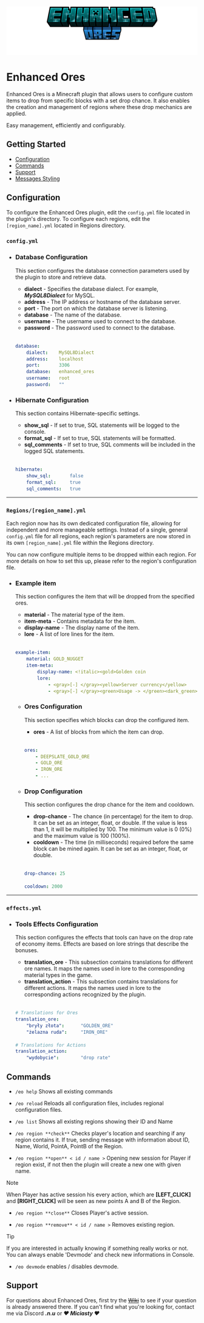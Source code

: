 ![Enhanced Ores](images/title.png)
# Enhanced Ores
Enhanced Ores is a Minecraft plugin that allows users to configure custom items to drop from specific blocks with a set drop chance. It also enables the creation and management of regions where these drop mechanics are applied.

Easy management, efficiently and configurably.

## Getting Started

- [Configuration](#configuration)
- [Commands](#commands)
- [Support](#support)
- [Messages Styling](https://docs.advntr.dev/minimessage/format.html)

## Configuration

To configure the Enhanced Ores plugin, edit the `config.yml` file located in the plugin's directory. To configure each regions, edit the `[region_name].yml` located in Regions directory.
### `config.yml`
- ### Database Configuration

    This section configures the database connection parameters used by the plugin to store and retrieve data.

    - **dialect** - Specifies the database dialect. For example, ***MySQL8Dialect*** for MySQL.
    - **address** - The IP address or hostname of the database server.
    - **port** - The port on which the database server is listening. 
    - **database** - The name of the database.
    - **username** - The username used to connect to the database.
    - **password** - The password used to connect to the database.
    <br></br>
    ```yml
    database:
        dialect:    MySQL8Dialect
        address:    localhost
        port:       3306
        database:   enhanced_ores
        username:   root
        password:   ""
    ```

- ### Hibernate Configuration
  
    This section contains Hibernate-specific settings.

    - **show_sql** - If set to true, SQL statements will be logged to the console.
    - **format_sql** - If set to true, SQL statements will be formatted.
    - **sql_comments** - If set to true, SQL comments will be included in the logged SQL statements.
    <br></br>
    ```yml
    hibernate:
        show_sql:       false
        format_sql:     true
        sql_comments:   true
    ```
---
### `Regions/[region_name].yml`

Each region now has its own dedicated configuration file, allowing for independent and more manageable settings. Instead of a single, general `config.yml` file for all regions, each region's parameters are now stored in its own `[region_name].yml` file within the Regions directory.

You can now configure multiple items to be dropped within each region. For more details on how to set this up, please refer to the region's configuration file.

- ### Example item

    This section configures the item that will be dropped from the specified ores.

    - **material** - The material type of the item.
    - **item-meta** - Contains metadata for the item.
    - **display-name** - The display name of the item.
    - **lore** - A list of lore lines for the item.
    <br></br>
    ```yml
    example-item:
        material: GOLD_NUGGET
        item-meta:
            display-name: <!italic><gold>Golden coin
            lore:
                - <gray>[-] </gray><yellow>Server currency</yellow>
                - <gray>[-] </gray><green>Usage -> </green><dark_green>Paying for plots, buying items.</dark_green>
    ```

  - ### Ores Configuration

      This section specifies which blocks can drop the configured item.

      - **ores** - A list of blocks from which the item can drop.
      <br></br>
      ```yml
      ores:
          - DEEPSLATE_GOLD_ORE
          - GOLD_ORE
          - IRON_ORE
          - ...
      ```

  - ### Drop Configuration

      This section configures the drop chance for the item and cooldown.

      - **drop-chance** - The chance (in percentage) for the item to drop. It can be set as an integer, float, or double. If the value is less than 1, it will be multiplied by 100. The minimum value is 0 (0%) and the maximum value is 100 (100%).
      - **cooldown** - The time (in milliseconds) required before the same block can be mined again. It can be set as an integer, float, or double.
      <br></br>
      ```yml
      drop-chance: 25
  
      cooldown: 2000
      ```

---
### `effects.yml`
- ### Tools Effects Configuration

    This section configures the effects that tools can have on the drop rate of economy items. Effects are based on lore strings that describe the bonuses.

    - **translation_ore** - This subsection contains translations for different ore names. It maps the names used in lore to the corresponding material types in the game.
    - **translation_action** - This subsection contains translations for different actions. It maps the names used in lore to the corresponding actions recognized by the plugin.
    <br></br>
  
    ```yml
    # Translations for Ores
    translation_ore:
        "bryły złota":      "GOLDEN_ORE"
        "żelazna ruda":     "IRON_ORE"
  
    # Translations for Actions
    translation_action:
        "wydobycie":        "drop rate"
    ```

## Commands

- `/eo help` Shows all existing commands

- `/eo reload` Reloads all configuration files, includes regional configuration files.

- `/eo list` Shows all existing regions showing their ID and Name

- `/eo region **check**` Checks player's location and searching if any region contains it. If true, sending message with information about ID, Name, World, PointA, PointB of the Region.

- `/eo region **open** < id / name >` Opening new session for Player if region exist, if not then the plugin will create a new one with given name.

> [!NOTE]
> When Player has active session his every action, which are **[LEFT_CLICK]** and **[RIGHT_CLICK]** will be seen as new points A and B of the Region.

- `/eo region **close**` Closes Player's active session.

- `/eo region **remove** < id / name >` Removes existing region.

> [!TIP]
> If you are interested in actually knowing if something really works or not. You can always enable 'Devmode' and check new informations in Console.

- `/eo devmode` enables / disables devmode.

## Support

For questions about Enhanced Ores, first try the ~~[Wiki](https://example.com/)~~ to see if your question is already answered there.
If you can't find what you're looking for, contact me via Discord ***.n.u*** or ***❤ Miciasty ❤***
